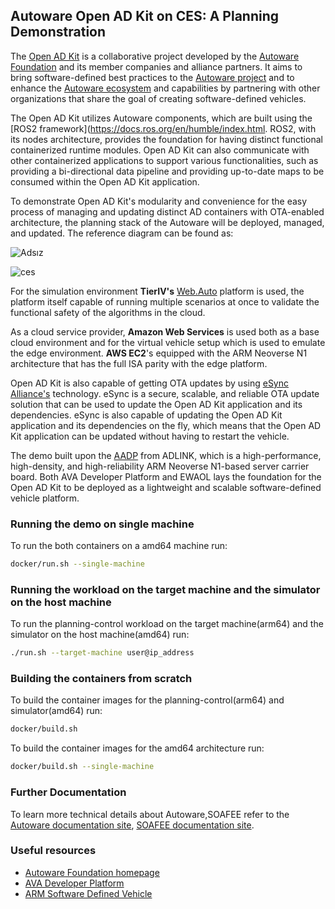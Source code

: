 ## Autoware Open AD Kit on CES: A Planning Demonstration

The [Open AD Kit](https://autoware.org/open-ad-kit/) is a collaborative project developed by the [Autoware Foundation](https://www.autoware.org/) and its member companies and alliance partners. It aims to bring software-defined best practices to the [Autoware project](https://autowarefoundation.github.io/autoware-documentation/main/) and to enhance the [Autoware ecosystem](https://autoware.org/about/members/) and capabilities by partnering with other organizations that share the goal of creating software-defined vehicles.

The Open AD Kit utilizes Autoware components, which are built using the [ROS2 framework](https://docs.ros.org/en/humble/index.html. ROS2, with its nodes architecture, provides the foundation for having distinct functional containerized runtime modules. Open AD Kit can also communicate with other containerized applications to support various functionalities, such as providing a bi-directional data pipeline and providing up-to-date maps to be consumed within the Open AD Kit application.

To demonstrate Open AD Kit's modularity and convenience for the easy process of managing and updating distinct AD containers with OTA-enabled architecture, the planning stack of the Autoware will be deployed, managed, and updated. The reference diagram can be found as:

![Adsız](https://github.com/leo-drive/ces_autoware/assets/21222428/ebf46992-67a7-41f0-9abf-c17c9fe21c7b)

![ces](https://github.com/leo-drive/ces_autoware/assets/21222428/311452ed-6abb-4953-a8b6-fb5b1bb65d2b)

For the simulation environment **TierIV's** [Web.Auto](https://web.auto/) platform is used, the platform itself capable of running multiple scenarios at once to validate the functional safety of the algorithms in the cloud.

As a cloud service provider, **Amazon Web Services** is used both as a base cloud environment and for the virtual vehicle setup which is used to emulate the edge environment. **AWS EC2**'s equipped with the ARM Neoverse N1 architecture that has the full ISA parity with the edge platform.

Open AD Kit is also capable of getting OTA updates by using [eSync Alliance's](https://www.esyncalliance.org/) technology. eSync is a secure, scalable, and reliable OTA update solution that can be used to update the Open AD Kit application and its dependencies. eSync is also capable of updating the Open AD Kit application and its dependencies on the fly, which means that the Open AD Kit application can be updated without having to restart the vehicle.

 The demo built upon the [AADP](https://www.adlinktech.com/Products/Computer_on_Modules/COM-HPC-Server-Carrier-and-Starter-Kit/AVA_Developer_Platform) from ADLINK, which is a high-performance, high-density, and high-reliability ARM Neoverse N1-based server carrier board. Both AVA Developer Platform and EWAOL lays the foundation for the Open AD Kit to be deployed as a lightweight and scalable software-defined vehicle platform.

### Running the demo on single machine

To run the both containers on a amd64 machine run:

```bash
docker/run.sh --single-machine
```

### Running the workload on the target machine and the simulator on the host machine

To run the planning-control workload on the target machine(arm64) and the simulator on the host machine(amd64) run:

```bash
./run.sh --target-machine user@ip_address
```

### Building the containers from scratch

To build the container images for the planning-control(arm64) and simulator(amd64) run:

```bash
docker/build.sh
```

To build the container images for the amd64 architecture run:

```bash
docker/build.sh --single-machine
```

### Further Documentation

To learn more technical details about Autoware,SOAFEE refer to the [Autoware documentation site](https://autowarefoundation.github.io/autoware-documentation/main/), [SOAFEE documentation site](https://gitlab.com/soafee/blueprints).

### Useful resources
- [Autoware Foundation homepage](https://www.autoware.org/)
- [AVA Developer Platform](https://www.adlinktech.com/Products/Computer_on_Modules/COM-HPC-Server-Carrier-and-Starter-Kit/AVA_Developer_Platform)
- [ARM Software Defined Vehicle](https://www.arm.com/blogs/blueprint/software-defined-vehicle)
